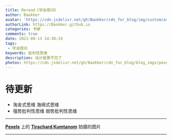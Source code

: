 ```yaml
---
title: Reread《学会提问》
author: Baokker
avatar: 'https://cdn.jsdelivr.net/gh/Baokker/cdn_for_blog/img/custom/avatar.jpg'
authorLink: https://Baokker.github.io
categories: 书单
comments: true
date: 2021-09-13 14:30:19
tags:
 - 学会提问
keywords: 批判性思维
description: 估计是更不完了
photos: https://cdn.jsdelivr.net/gh/Baokker/cdn_for_blog/blog_imgs/pexels-tirachard-kumtanom-601170.jpg
---
```


# 待更新

- 淘金式思维 海绵式思维
- 强势批判性思维 弱势批判性思维

---

**[Pexels](https://www.pexels.com/zh-cn/photo/601170/?utm_content=attributionCopyText&utm_medium=referral&utm_source=pexels)** 上的 **[Tirachard Kumtanom](https://www.pexels.com/zh-cn/@tirachard-kumtanom-112571?utm_content=attributionCopyText&utm_medium=referral&utm_source=pexels)** 拍摄的图片

---

